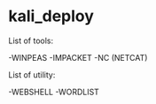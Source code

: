 # kali_deploy

List of tools:

-WINPEAS
-IMPACKET
-NC (NETCAT)

List of utility:

-WEBSHELL
-WORDLIST

